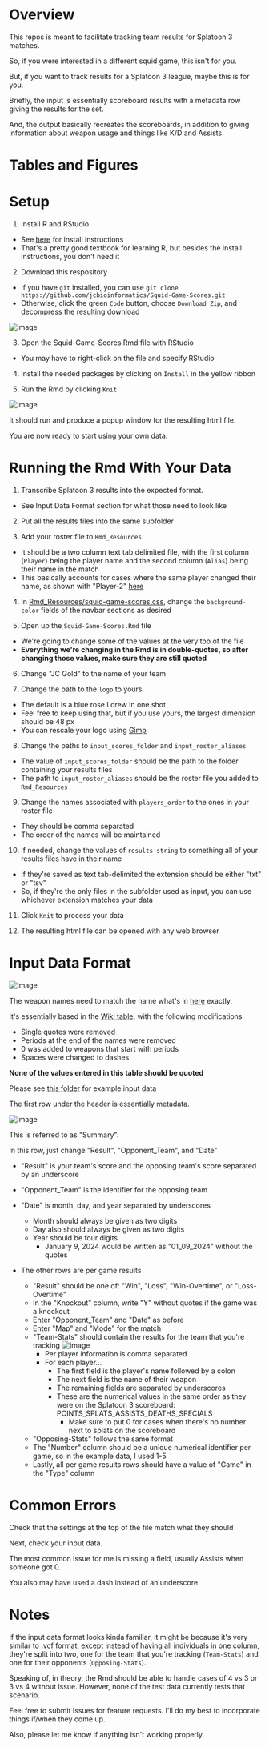 # Overview

This repos is meant to facilitate tracking team results for Splatoon 3 matches.

So, if you were interested in a different squid game, this isn't for you.

But, if you want to track results for a Splatoon 3 league, maybe this is for you.

Briefly, the input is essentially scoreboard results with a metadata row giving the results for the set.

And, the output basically recreates the scoreboards, in addition to giving information about weapon usage and things like K/D and Assists.


# Tables and Figures


# Setup

1. Install R and RStudio
* See [here](https://moderndive.com/1-getting-started.html#installing) for install instructions 
* That's a pretty good textbook for learning R, but besides the install instructions, you don't need it


2. Download this respository
* If you have `git` installed, you can use `git clone https://github.com/jcbioinformatics/Squid-Game-Scores.git`
* Otherwise, click the green `Code` button, choose `Download Zip`, and decompress the resulting download

![image](https://github.com/user-attachments/assets/9fdeefd0-5ceb-45ab-b92e-ad30e164bfd8)


3. Open the Squid-Game-Scores.Rmd file with RStudio
* You may have to right-click on the file and specify RStudio


4. Install the needed packages by clicking on `Install` in the yellow ribbon


5. Run the Rmd by clicking `Knit`

![image](https://github.com/user-attachments/assets/adcda2bf-cd4c-4656-ad3a-2718269f816c)


It should run and produce a popup window for the resulting html file. 

You are now ready to start using your own data. 


# Running the Rmd With Your Data

1. Transcribe Splatoon 3 results into the expected format.
* See Input Data Format section for what those need to look like


2. Put all the results files into the same subfolder


3. Add your roster file to `Rmd_Resources`
* It should be a two column text tab delimited file, with the first column (`Player`) being the player name and the second column (`Alias`) being their name in the match
* This basically accounts for cases where the same player changed their name, as shown with "Player-2" [here](Rmd_Resources/example_roster.txt)


4. In [Rmd_Resources/squid-game-scores.css](Rmd_Resources/squid-game-scores.css), change the `background-color` fields of the navbar sections as desired


5. Open up the `Squid-Game-Scores.Rmd` file 
* We're going to change some of the values at the very top of the file
* **Everything we're changing in the Rmd is in double-quotes, so after changing those values, make sure they are still quoted**


6. Change "JC Gold" to the name of your team


7. Change the path to the `logo` to yours
* The default is a blue rose I drew in one shot
* Feel free to keep using that, but if you use yours, the largest dimension should be 48 px
* You can rescale your logo using [Gimp](https://www.gimp.org/tutorials/GIMP_Quickies/#changing-the-size-dimensions-of-an-image-scale)


8. Change the paths to `input_scores_folder` and `input_roster_aliases`
* The value of `input_scores_folder` should be the path to the folder containing your results files
* The path to `input_roster_aliases` should be the roster file you added to `Rmd_Resources`


9. Change the names associated with `players_order` to the ones in your roster file
* They should be comma separated
* The order of the names will be maintained


10. If needed, change the values of `results-string` to something all of your results files have in their name
* If they're saved as text tab-delimited the extension should be either "txt" or "tsv"
* So, if they're the only files in the subfolder used as input, you can use whichever extension matches your data


11. Click `Knit` to process your data


12. The resulting html file can be opened with any web browser


# Input Data Format

![image](https://github.com/user-attachments/assets/0092cfbb-1b90-4113-a695-68a48ab04150)


The weapon names need to match the name what's in [here](Rmd_Resources/weapons-metadata.txt) exactly.

It's essentially based in the [Wiki table](https://splatoonwiki.org/wiki/List_of_weapons_in_Splatoon_3), with the following modifications
* Single quotes were removed
* Periods at the end of the names were removed
* 0 was added to weapons that start with periods
* Spaces were changed to dashes


**None of the values entered in this table should be quoted**

Please see [this folder](Input_Scoreboard_Data) for example input data

The first row under the header is essentially metadata. 

![image](https://github.com/user-attachments/assets/2c6bd24d-e661-4869-965b-4b89d352d830)

This is referred to as "Summary". 

In this row, just change "Result", "Opponent_Team", and "Date"
* "Result" is your team's score and the opposing team's score separated by an underscore
* "Opponent_Team" is the identifier for the opposing team
* "Date" is month, day, and year separated by underscores
  * Month should always be given as two digits
  * Day also should always be given as two digits
  * Year should be four digits
    * January 9, 2024 would be written as "01_09_2024" without the quotes

* The other rows are per game results
  * "Result" should be one of: "Win", "Loss", "Win-Overtime", or "Loss-Overtime"
  * In the "Knockout" column, write "Y" without quotes if the game was a knockout
  * Enter "Opponent_Team" and "Date" as before
  * Enter "Map" and "Mode" for the match
  * "Team-Stats" should contain the results for the team that you're tracking
 ![image](https://github.com/user-attachments/assets/2d46e264-63e1-4d3f-81f0-4b594b753549)
    * Per player information is comma separated
    * For each player...
      * The first field is the player's name followed by a colon
      * The next field is the name of their weapon
      * The remaining fields are separated by underscores
      * These are the numerical values in the same order as they were on the Splatoon 3 scoreboard: POINTS_SPLATS_ASSISTS_DEATHS_SPECIALS
        * Make sure to put 0 for cases when there's no number next to splats on the scoreboard
  * "Opposing-Stats" follows the same format
  * The "Number" column should be a unique numerical identifier per game, so in the example data, I used 1-5
  * Lastly, all per game results rows should have a value of "Game" in the "Type" column


# Common Errors

Check that the settings at the top of the file match what they should

Next, check your input data. 

The most common issue for me is missing a field, usually Assists when someone got 0.

You also may have used a dash instead of an underscore


# Notes

If the input data format looks kinda familiar, it might be because it's very similar to .vcf format, except instead of having all individuals in one column, they're split into two, one for the team that you're tracking (`Team-Stats`) and one for their opponents (`Opposing-Stats`).

Speaking of, in theory, the Rmd should be able to handle cases of 4 vs 3 or 3 vs 4 without issue. However, none of the test data currently tests that scenario. 

Feel free to submit Issues for feature requests. I'll do my best to incorporate things if/when they come up. 

Also, please let me know if anything isn't working properly. 
